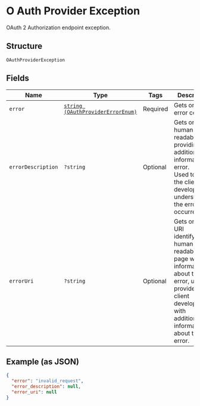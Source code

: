 
# O Auth Provider Exception

OAuth 2 Authorization endpoint exception.

## Structure

`OAuthProviderException`

## Fields

| Name | Type | Tags | Description | Getter | Setter |
|  --- | --- | --- | --- | --- | --- |
| `error` | [`string (OAuthProviderErrorEnum)`](../../doc/models/o-auth-provider-error-enum.md) | Required | Gets or sets error code. | getError(): string | setError(string error): void |
| `errorDescription` | `?string` | Optional | Gets or sets human-readable text providing additional information on error.<br>Used to assist the client developer in understanding the error that occurred. | getErrorDescription(): ?string | setErrorDescription(?string errorDescription): void |
| `errorUri` | `?string` | Optional | Gets or sets a URI identifying a human-readable web page with information about the error, used to provide the client developer with additional information about the error. | getErrorUri(): ?string | setErrorUri(?string errorUri): void |

## Example (as JSON)

```json
{
  "error": "invalid_request",
  "error_description": null,
  "error_uri": null
}
```


